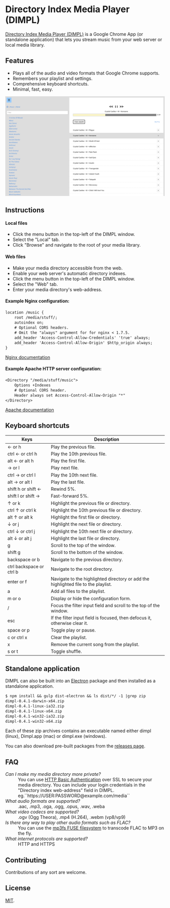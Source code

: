 Directory Index Media Player (DIMPL)
====================================

[Directory Index Media Player (DIMPL)][download] is a Google Chrome App (or standalone application) that lets you 
stream music from your web server or local media library.

## Features

- Plays all of the audio and video formats that Google Chrome supports.
- Remembers your playlist and settings.
- Comprehensive keyboard shortcuts.
- Minimal, fast, easy.

![Screenshot][screenshot-image]

## Instructions

#### Local files

- Click the menu button in the top-left of the DIMPL window.
- Select the "Local" tab.
- Click "Browse" and navigate to the root of your media library.

#### Web files

- Make your media directory accessible from the web.
- Enable your web server's automatic directory indexes.
- Click the menu button in the top-left of the DIMPL window.
- Select the "Web" tab.
- Enter your media directory's web-address.

#### Example Nginx configuration:

```
location /music {
	root /media/stuff/;
	autoindex on;
	# Optional CORS headers.
	# Omit the "always" argument for for nginx < 1.7.5.
	add_header 'Access-Control-Allow-Credentials' 'true' always;
	add_header 'Access-Control-Allow-Origin' $http_origin always;
}
```

[Nginx documentation][docs-nginx]

#### Example Apache HTTP server configuration:

```
<Directory "/media/stuff/music">
    Options +Indexes
	# Optional CORS header.
    Header always set Access-Control-Allow-Origin "*"
</Directory>
```

[Apache documentation][docs-apache]

## Keyboard shortcuts

Keys|Description
---|---
← or h|Play the previous file.
ctrl ← or ctrl h|Play the 10th previous file.
alt ← or alt h|Play the first file.
→ or l|Play next file.
ctrl → or ctrl l|Play the 10th next file.
alt → or alt l|Play the last file.
shift h or shift ←|Rewind 5%.
shift l or shift →|Fast-forward 5%.
↑ or k|Highlight the previous file or directory.
ctrl ↑ or ctrl k|Highlight the 10th previous file or directory.
alt ↑ or alt k|Highlight the first file or directory.
↓ or j|Highlight the next file or directory.
ctrl ↓ or ctrl j|Highlight the 10th next file or directory.
alt ↓ or alt j|Highlight the last file or directory.
g|Scroll to the top of the window.
shift g|Scroll to the bottom of the window.
backspace or b|Navigate to the previous directory.
ctrl backspace or ctrl b|Navigate to the root directory.
enter or f|Navigate to the highlighted directory or add the highlighted file to the playlist.
a|Add all files to the playlist.
m or o|Display or hide the configuration form.
/|Focus the filter input field and scroll to the top of the window.
esc|If the filter input field is focused, then defocus it, otherwise clear it.
space or p|Toggle play or pause.
c or ctrl x|Clear the playlist.
x|Remove the current song from the playlist.
s or t|Toggle shuffle.

## Standalone application

DIMPL can also be built into an [Electron][electron] package and then installed as a standalone application.

```
$ npm install && gulp dist-electron && ls dist/*/ -1 |grep zip
dimpl-0.4.1-darwin-x64.zip
dimpl-0.4.1-linux-ia32.zip
dimpl-0.4.1-linux-x64.zip
dimpl-0.4.1-win32-ia32.zip
dimpl-0.4.1-win32-x64.zip
```

Each of these zip archives contains an executable named either dimpl (linux), Dimpl.app (mac) or dimpl.exe (windows).

You can also download pre-built packages from the [releases page][releases].

## FAQ

<dl>
  <dt><em>Can I make my media directory more private?</em></dt>
  <dd>You can use <a href="http://en.wikipedia.org/wiki/Basic_access_authentication">HTTP Basic Authentication</a> over 
  SSL to secure your media directory. You can include your login credentials in the "Directory index web-address" field in DIMPL. eg.``https://USER:PASSWORD@example.com/media``</dd>
  
  <dt><em>What audio formats are supported?</em></dt>
  <dd>.aac, .mp3, .oga, .ogg, .opus, .wav, .weba</dd>

  <dt><em>What video codecs are supported?</em></dt>
  <dd>.ogv (Ogg Theora), .mp4 (H.264), .webm (vp8/vp9)</dd>
  
  <dt><em>Is there any way to play other audio formats such as FLAC?</em>
  <dd>You can use the <a href="https://github.com/khenriks/mp3fs">mp3fs FUSE filesystem</a> to transcode FLAC to MP3 on 
  the fly.</em>
  
  <dt><em>What internet protocols are supported?</em>
  <dd>HTTP and HTTPS</dd>
</dl>

## Contributing

Contributions of any sort are welcome.

## License

[MIT][license].

[docs-apache]: https://wiki.apache.org/httpd/DirectoryListings#Directory_Listings
[docs-nginx]: http://nginx.org/en/docs/http/ngx_http_autoindex_module.html
[download]: https://chrome.google.com/webstore/detail/directory-index-media-pla/bcanaaidccjjjigbdiegafllllpbgkdg
[electron]: https://github.com/atom/electron
[license]: /LICENSE
[releases]: https://github.com/andornaut/dimpl/releases
[screenshot-image]: /resources/screenshot-0.png
